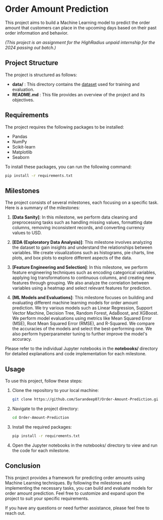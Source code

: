 # Order Amount Prediction

This project aims to build a Machine Learning model to predict the order amount that customers can place in the upcoming days based on their past order information and behavior.

<i>(This project is an assignment for the HighRadius unpaid internship for the 2024 passing out batch.) </i>

## Project Structure
The project is structured as follows:

- <b>data/</b> : This directory contains the [dataset](https://drive.google.com/uc?id=1n8uvqL9lkwVUgzvXWrTXzp2WKtVxAQWr&export=download) used for training and evaluation.
- <b>README.md</b> : This file provides an overview of the project and its objectives.

## Requirements
The project requires the following packages to be installed:

- Pandas
- NumPy
- Scikit-learn
- Matplotlib
- Seaborn

To install these packages, you can run the following command:

```bash
pip install -r requirements.txt
```

## Milestones
The project consists of several milestones, each focusing on a specific task. Here is a summary of the milestones:

1. <b>[Data Sanity]</b>: In this milestone, we perform data cleaning and preprocessing tasks such as handling missing values, formatting date columns, removing inconsistent records, and converting currency values to USD.

1. <b>[EDA (Exploratory Data Analysis)]</b>: This milestone involves analyzing the dataset to gain insights and understand the relationships between variables. We create visualizations such as histograms, pie charts, line plots, and box plots to explore different aspects of the data.

1. <b>[Feature Engineering and Selection]</b>: In this milestone, we perform feature engineering techniques such as encoding categorical variables, applying log transformations to continuous columns, and creating new features through grouping. We also analyze the correlation between variables using a heatmap and select relevant features for prediction.

1. <b>[ML Models and Evaluations]</b>: This milestone focuses on building and evaluating different machine learning models for order amount prediction. We try various models such as Linear Regression, Support Vector Machine, Decision Tree, Random Forest, AdaBoost, and XGBoost. We perform model evaluations using metrics like Mean Squared Error (MSE), Root Mean Squared Error (RMSE), and R-Squared. We compare the accuracies of the models and select the best-performing one. We also perform hyperparameter tuning to further improve the model's accuracy.

Please refer to the individual Jupyter notebooks in the <b>notebooks/</b> directory for detailed explanations and code implementation for each milestone.

## Usage
To use this project, follow these steps:

1. Clone the repository to your local machine:

    ```bash
    git clone https://github.com/Sarandeep07/Order-Amount-Prediction.git
    ```

1. Navigate to the project directory:

    ```bash
    cd Order-Amount-Prediction
    ```

1. Install the required packages:

    ```bash
    pip install -r requirements.txt
    ```

1. Open the Jupyter notebooks in the notebooks/ directory to view and run the code for each milestone.

## Conclusion
This project provides a framework for predicting order amounts using Machine Learning techniques. By following the milestones and implementing the necessary tasks, you can build and evaluate models for order amount prediction. Feel free to customize and expand upon the project to suit your specific requirements.

If you have any questions or need further assistance, please feel free to reach out.
